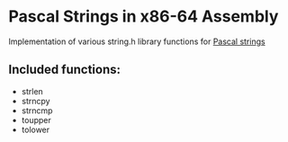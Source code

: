 # Pascal Strings in x86-64 Assembly
Implementation of various string.h library functions for [Pascal strings](https://wiki.freepascal.org/String)

## Included functions:
- strlen
- strncpy
- strncmp
- toupper
- tolower
